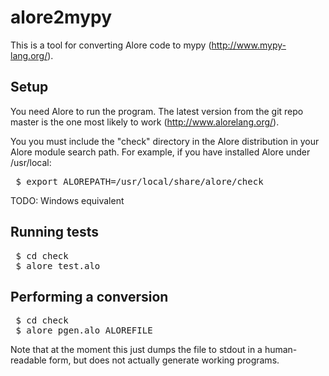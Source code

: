 alore2mypy
==========

This is a tool for converting Alore code to mypy (http://www.mypy-lang.org/).

Setup
-----

You need Alore to run the program. The latest version from the git repo master
is the one most likely to work (http://www.alorelang.org/).

You you must include the "check" directory in the Alore distribution in your
Alore module search path. For example, if you have installed Alore under
/usr/local:

<pre>
 $ export ALOREPATH=/usr/local/share/alore/check
</pre>

TODO: Windows equivalent

Running tests
-------------

<pre>
 $ cd check
 $ alore test.alo
</pre>

Performing a conversion
-----------------------

<pre>
 $ cd check
 $ alore pgen.alo ALOREFILE
</pre>

Note that at the moment this just dumps the file to stdout in a human-readable
form, but does not actually generate working programs.